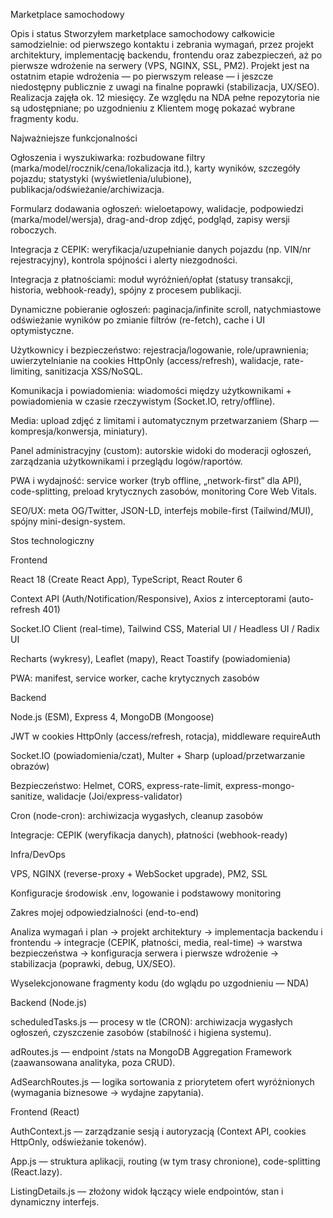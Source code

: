 Marketplace samochodowy

Opis i status
Stworzyłem marketplace samochodowy całkowicie samodzielnie: od pierwszego kontaktu i zebrania wymagań, przez projekt architektury, implementację backendu, frontendu oraz zabezpieczeń, aż po pierwsze wdrożenie na serwery (VPS, NGINX, SSL, PM2). Projekt jest na ostatnim etapie wdrożenia — po pierwszym release — i jeszcze niedostępny publicznie z uwagi na finalne poprawki (stabilizacja, UX/SEO). Realizacja zajęła ok. 12 miesięcy. Ze względu na NDA pełne repozytoria nie są udostępniane; po uzgodnieniu z Klientem mogę pokazać wybrane fragmenty kodu.

Najważniejsze funkcjonalności

Ogłoszenia i wyszukiwarka: rozbudowane filtry (marka/model/rocznik/cena/lokalizacja itd.), karty wyników, szczegóły pojazdu; statystyki (wyświetlenia/ulubione), publikacja/odświeżanie/archiwizacja.

Formularz dodawania ogłoszeń: wieloetapowy, walidacje, podpowiedzi (marka/model/wersja), drag-and-drop zdjęć, podgląd, zapisy wersji roboczych.

Integracja z CEPIK: weryfikacja/uzupełnianie danych pojazdu (np. VIN/nr rejestracyjny), kontrola spójności i alerty niezgodności.

Integracja z płatnościami: moduł wyróżnień/opłat (statusy transakcji, historia, webhook-ready), spójny z procesem publikacji.

Dynamiczne pobieranie ogłoszeń: paginacja/infinite scroll, natychmiastowe odświeżanie wyników po zmianie filtrów (re-fetch), cache i UI optymistyczne.

Użytkownicy i bezpieczeństwo: rejestracja/logowanie, role/uprawnienia; uwierzytelnianie na cookies HttpOnly (access/refresh), walidacje, rate-limiting, sanitizacja XSS/NoSQL.

Komunikacja i powiadomienia: wiadomości między użytkownikami + powiadomienia w czasie rzeczywistym (Socket.IO, retry/offline).

Media: upload zdjęć z limitami i automatycznym przetwarzaniem (Sharp — kompresja/konwersja, miniatury).

Panel administracyjny (custom): autorskie widoki do moderacji ogłoszeń, zarządzania użytkownikami i przeglądu logów/raportów.

PWA i wydajność: service worker (tryb offline, „network-first” dla API), code-splitting, preload krytycznych zasobów, monitoring Core Web Vitals.

SEO/UX: meta OG/Twitter, JSON-LD, interfejs mobile-first (Tailwind/MUI), spójny mini-design-system.

Stos technologiczny

Frontend

React 18 (Create React App), TypeScript, React Router 6

Context API (Auth/Notification/Responsive), Axios z interceptorami (auto-refresh 401)

Socket.IO Client (real-time), Tailwind CSS, Material UI / Headless UI / Radix UI

Recharts (wykresy), Leaflet (mapy), React Toastify (powiadomienia)

PWA: manifest, service worker, cache krytycznych zasobów

Backend

Node.js (ESM), Express 4, MongoDB (Mongoose)

JWT w cookies HttpOnly (access/refresh, rotacja), middleware requireAuth

Socket.IO (powiadomienia/czat), Multer + Sharp (upload/przetwarzanie obrazów)

Bezpieczeństwo: Helmet, CORS, express-rate-limit, express-mongo-sanitize, walidacje (Joi/express-validator)

Cron (node-cron): archiwizacja wygasłych, cleanup zasobów

Integracje: CEPIK (weryfikacja danych), płatności (webhook-ready)

Infra/DevOps

VPS, NGINX (reverse-proxy + WebSocket upgrade), PM2, SSL

Konfiguracje środowisk .env, logowanie i podstawowy monitoring

Zakres mojej odpowiedzialności (end-to-end)

Analiza wymagań i plan → projekt architektury → implementacja backendu i frontendu → integracje (CEPIK, płatności, media, real-time) → warstwa bezpieczeństwa → konfiguracja serwera i pierwsze wdrożenie → stabilizacja (poprawki, debug, UX/SEO).

Wyselekcjonowane fragmenty kodu (do wglądu po uzgodnieniu — NDA)

Backend (Node.js)

scheduledTasks.js — procesy w tle (CRON): archiwizacja wygasłych ogłoszeń, czyszczenie zasobów (stabilność i higiena systemu).

adRoutes.js — endpoint /stats na MongoDB Aggregation Framework (zaawansowana analityka, poza CRUD).

AdSearchRoutes.js — logika sortowania z priorytetem ofert wyróżnionych (wymagania biznesowe → wydajne zapytania).

Frontend (React)

AuthContext.js — zarządzanie sesją i autoryzacją (Context API, cookies HttpOnly, odświeżanie tokenów).

App.js — struktura aplikacji, routing (w tym trasy chronione), code-splitting (React.lazy).

ListingDetails.js — złożony widok łączący wiele endpointów, stan i dynamiczny interfejs.

